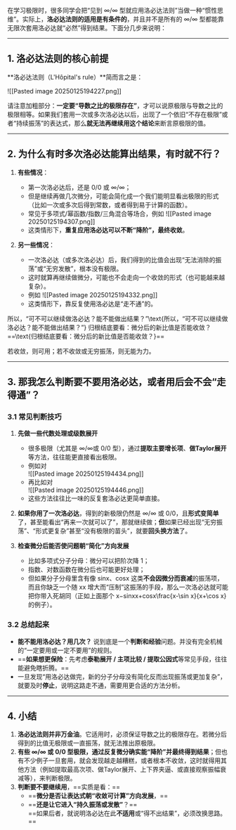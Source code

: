 在学习极限时，很多同学会把“见到 ∞/∞ 型就应用洛必达法则”当做一种“惯性思维”。实际上，**洛必达法则的适用是有条件的**，并且并不是所有的 ∞/∞ 型都能靠无限次套用洛必达就“必然”得到结果。下面分几步来说明：

---

## 1. 洛必达法则的核心前提

**洛必达法则（L'Hôpital's rule）**简而言之是：

![[Pasted image 20250125194227.png]]

请注意加粗部分：**一定要“导数之比的极限存在”**，才可以说原极限与导数之比的极限相等。如果我们套用一次或多次洛必达以后，出现了一个依旧“不存在极限”或者“持续振荡”的表达式，那么**就无法再继续用这个结论**来断言原极限的值。

---

## 2. 为什么有时多次洛必达能算出结果，有时就不行？

1. **有些情况**：
    
    - 第一次洛必达后，还是 0/0 或 ∞/∞；
    - 但是继续再做几次微分，可能会简化成一个我们能明显看出极限的形式（比如一次或多次后得到常数，或者得到易于计算的函数）。
    - 常见于多项式/幂函数/指数/三角混合等场合，例如 ![[Pasted image 20250125194307.png]]
    - 这类情形下，**重复应用洛必达可以不断“降阶”，最终收敛**。
2. **另一些情况**：
    
    - 一次洛必达（或多次洛必达）后，我们得到的比值会出现“无法消除的振荡”或“无穷发散”，根本没有极限。
    - 这时就算再继续做微分，可能也不会走向一个收敛的形式（也可能越来越复杂）。
    - 例如 ![[Pasted image 20250125194332.png]]
    - 这类情形下，靠反复使用洛必达是“走不通”的。

所以，“可不可以继续做洛必达？能不能做出结果？”\text{所以，“可不可以继续做洛必达？能不能做出结果？”} 归根结底要看：微分后的新比值是否能收敛？==\text{归根结底要看：微分后的新比值是否能收敛？}==

若收敛，则可用；若不收敛或无穷振荡，则无能为力。

---

## 3. 那我怎么判断要不要用洛必达，或者用后会不会“走得通”？

### 3.1 常见判断技巧

1. **先做一些代数处理或级数展开**
    
    - 很多极限（尤其是 ∞/∞或 0/0 型），通过**提取主要增长项**、**做Taylor展开**等方法，往往能更直接看出极限。
    - 例如对  
        ![[Pasted image 20250125194434.png]]
    - 再比如对  
        ![[Pasted image 20250125194446.png]]
    - 这些方法往往比一味的反复套洛必达更简单直接。
2. **如果你用了一次洛必达**，得到的新极限仍然是 ∞/∞ 或 0/0，且**形式变简单**了，甚至能看出“再来一次就可以了”，那就继续做；**但**如果已经出现“无穷振荡”、“形式更复杂”甚至“没有极限的苗头”，就要**回头换方法**了。
    
3. **检查微分后能否使问题朝“简化”方向发展**
    
    - 比如多项式分子分母：微分可以把阶次降 1；
    - 指数、对数函数在微分后也可能更好处理；
    - 但如果分子分母里含有像 sin⁡x、cos⁡x 这类**不会因微分而衰减**的振荡项，而且你缺乏一个随 xx 增大而“压制”这振荡的手段，那么一次洛必达就可能把你带入死胡同（正如上面那个 x−sin⁡xx+cos⁡x\frac{x-\sin x}{x+\cos x} 的例子）。

### 3.2 总结起来

- **能不能用洛必达？用几次？** 说到底是一个**判断和经验**问题。并没有完全机械的“一定要用或一定不要用”的规则。
- ==**如果想更保险**：先考虑**泰勒展开 / 主项比较 / 提取公因式**等常见手段，往往能避免瞎折腾。==
- 一旦发现“用洛必达做完，新的分子分母没有简化反而出现振荡或更加复杂”，就要及时**停止**，说明这路走不通，需要用更合适的方法分析。

---

## 4. 小结

1. **洛必达法则并非万金油**。它适用时，必须保证导数之比的极限存在。若微分后得到的比值无极限或一直振荡，就无法推出原极限。
2. **有些 ∞/∞ 或 0/0 型极限，通过反复微分确实能“降阶”并最终得到结果**；但也有不少例子一旦套用，就会发现越走越糟糕，或者根本不收敛，这时就得用其他方法（例如提取最高次项、做Taylor展开、上下界夹逼、或直接观察振幅衰减等），来判断极限。
3. **判断要不要继续用**，==实质是看：==
    - ==**微分是否让表达式朝“收敛可计算”方向发展**，==
    - ==**还是让它进入“持久振荡或发散”**？==  
        ==如果后者，就说明洛必达在此**不适用**或“得不出结果”，必须改换思路。==
